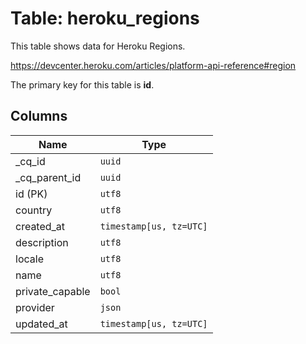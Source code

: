 # Table: heroku_regions

This table shows data for Heroku Regions.

https://devcenter.heroku.com/articles/platform-api-reference#region

The primary key for this table is **id**.

## Columns

| Name          | Type          |
| ------------- | ------------- |
|_cq_id|`uuid`|
|_cq_parent_id|`uuid`|
|id (PK)|`utf8`|
|country|`utf8`|
|created_at|`timestamp[us, tz=UTC]`|
|description|`utf8`|
|locale|`utf8`|
|name|`utf8`|
|private_capable|`bool`|
|provider|`json`|
|updated_at|`timestamp[us, tz=UTC]`|